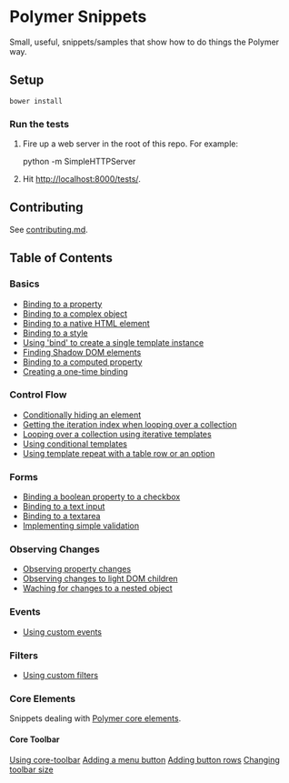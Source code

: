 # Polymer Snippets

Small, useful, snippets/samples that show how to do things the Polymer way.

## Setup

    bower install

### Run the tests

1. Fire up a web server in the root of this repo. For example:

    python -m SimpleHTTPServer

2. Hit [http://localhost:8000/tests/](http://localhost:8000/tests/).

## Contributing

See [contributing.md](contributing.md).

## Table of Contents

### Basics

- [Binding to a property](snippets/basics/binding-to-a-property.html)
- [Binding to a complex object](snippets/basics/binding-to-a-complex-object.html)
- [Binding to a native HTML element](snippets/basics/binding-to-a-native-html-element.html)
- [Binding to a style](snippets/basics/binding-to-a-style.html)
- [Using 'bind' to create a single template instance](snippets/basics/using-bind-to-create-a-single-template-instance.html)
- [Finding Shadow DOM elements](snippets/basics/finding-shadow-dom-elements.html)
- [Binding to a computed property](snippets/basics/binding-to-a-computed-property.html)
- [Creating a one-time binding](snippets/basics/creating-a-one-time-binding.html)

### Control Flow

- [Conditionally hiding an element](snippets/control-flow/conditionally-hiding-an-element.html)
- [Getting the iteration index when looping over a collection](snippets/control-flow/getting-the-iteration-index-when-looping-over-a-collection.html)
- [Looping over a collection using iterative templates](snippets/control-flow/looping-over-a-collection-using-iterative-templates.html)
- [Using conditional templates](snippets/control-flow/using-conditional-templates.html)
- [Using template repeat with a table row or an option](snippets/control-flow/using-template-repeat-with-a-tr-or-an-option.html)

### Forms

- [Binding a boolean property to a checkbox](snippets/forms/binding-a-boolean-property-to-a-checkbox.html)
- [Binding to a text input](snippets/forms/binding-to-a-text-input.html)
- [Binding to a textarea](snippets/forms/binding-to-a-textarea.html)
- [Implementing simple validation](snippets/forms/implementing-simple-validation.html)

### Observing Changes

- [Observing property changes](snippets/observing-changes/observing-property-changes.html)
- [Observing changes to light DOM children](snippets/observing-changes/observing-changes-to-light-dom-children.html)
- [Waching for changes to a nested object](snippets/observing-changes/watching-for-changes-to-a-nested-object.html)

### Events

- [Using custom events](snippets/events/using-custom-events.html)

### Filters

- [Using custom filters](snippets/filters/using-custom-filters.html)

### Core Elements

Snippets dealing with
[Polymer core elements](http://www.polymer-project.org/docs/elements/core-elements.html).

#### Core Toolbar

[Using core-toolbar](snippets/core-elements/core-toolbar/using-core-toolbar.html)
[Adding a menu button](snippets/core-elements/core-toolbar/adding-a-menu-button.html)
[Adding button rows](snippets/core-elements/core-toolbar/adding-button-rows.html)
[Changing toolbar size](snippets/core-elements/core-toolbar/changing-toolbar-size.html)

